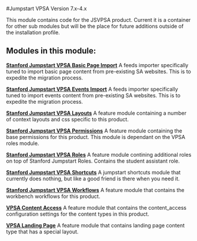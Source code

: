 #Jumpstart VPSA
Version 7.x-4.x

This module contains code for the JSVPSA product. Current it is a container for other sub modules but will be the place for future additions outside of the installation profile.

## Modules in this module:

**[Stanford Jumpstart VPSA Basic Page Import](modules/stanford_jumpstart_vpsa_basic_page_import)**
A feeds importer specifically tuned to import basic page content from pre-existing SA websites. This is to expedite  the migration process.

**[Stanford Jumpstart VPSA Events Import](modules/stanford_jumpstart_vpsa_events_import)**
A feeds importer specifically tuned to import events content from pre-existing SA websites. This is to expedite the migration process.

**[Stanford Jumpstart VPSA Layouts](modules/stanford_jumpstart_vpsa_layouts)**
A feature module containing a number of context layouts and css specific to this product.

**[Stanford Jumpstart VPSA Permissions](modules/stanford_jumpstart_vpsa_permissios)**
A feature module containing the base permissions for this product. This module is dependant on the VPSA roles module.

**[Stanford Jumpstart VPSA Roles](modules/stanford_jumpstart_site_vpsa_roles)**
A feature module contining additional roles on top of Stanford Jumpstart Roles. Contains the student assistant role.

**[Stanford Jumpstart VPSA Shortcuts](modules/stanford_jumpstart_vpsa_shortcuts)**
A jumpstart shortcuts module that currently does nothing, but like a good friend is there when you need it.

**[Stanford Jumpstart VPSA Workflows](modules/stanford_jumpstart_vpsa_workflows)**
A feature module that contains the workbench workflows for this product.

**[VPSA Content Access](modules/vpsa_content_access)**
A feature module that contains the content_access configuration settings for the content types in this product.

**[VPSA Landing Page](modules/vpsa_landing_page)**
A feature module that contains landing page content type that has a special layout.

